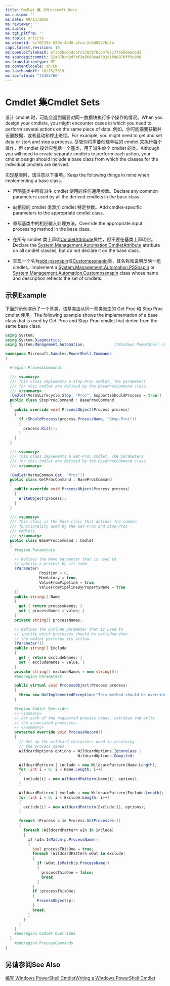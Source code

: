 ```yaml
---
title: Cmdlet 集 |Microsoft Docs
ms.custom: ''
ms.date: 09/13/2016
ms.reviewer: ''
ms.suite: ''
ms.tgt_pltfrm: ''
ms.topic: article
ms.assetid: bcf0739e-920e-4dd8-afca-2c6d6927bc2a
caps.latest.revision: 10
ms.openlocfilehash: ef3b5bab5dcafc578397bcb4f071776bbdeaced1
ms.sourcegitcommit: 52a67bcd9d7bf3e8600ea4302d1fa8970ff9c998
ms.translationtype: MT
ms.contentlocale: zh-CN
ms.lasthandoff: 10/15/2019
ms.locfileid: "72365766"
---
```

# <a name="cmdlet-sets"></a><span data-ttu-id="aea4e-102">Cmdlet 集</span><span class="sxs-lookup"><span data-stu-id="aea4e-102">Cmdlet Sets</span></span>

<span data-ttu-id="aea4e-103">设计 cmdlet 时，可能会遇到需要对同一数据块执行多个操作的情况。</span><span class="sxs-lookup"><span data-stu-id="aea4e-103">When you design your cmdlets, you might encounter cases in which you need to perform several actions on the same piece of data.</span></span> <span data-ttu-id="aea4e-104">例如，你可能需要获取并设置数据，或者启动和停止进程。</span><span class="sxs-lookup"><span data-stu-id="aea4e-104">For example, you might need to get and set data or start and stop a process.</span></span> <span data-ttu-id="aea4e-105">尽管你将需要创建单独的 cmdlet 来执行每个操作，但 cmdlet 设计应包括一个基类，用于派生单个 cmdlet 的类。</span><span class="sxs-lookup"><span data-stu-id="aea4e-105">Although you will need to create separate cmdlets to perform each action, your cmdlet design should include a base class from which the classes for the individual cmdlets are derived.</span></span>

<span data-ttu-id="aea4e-106">实现基类时，请注意以下事项。</span><span class="sxs-lookup"><span data-stu-id="aea4e-106">Keep the following things in mind when implementing a base class.</span></span>

- <span data-ttu-id="aea4e-107">声明基类中所有派生 cmdlet 使用的任何通用参数。</span><span class="sxs-lookup"><span data-stu-id="aea4e-107">Declare any common parameters used by all the derived cmdlets in the base class.</span></span>

- <span data-ttu-id="aea4e-108">向相应的 cmdlet 类添加 cmdlet 特定参数。</span><span class="sxs-lookup"><span data-stu-id="aea4e-108">Add cmdlet-specific parameters to the appropriate cmdlet class.</span></span>

- <span data-ttu-id="aea4e-109">重写基类中的相应输入处理方法。</span><span class="sxs-lookup"><span data-stu-id="aea4e-109">Override the appropriate input processing method in the base class.</span></span>

- <span data-ttu-id="aea4e-110">在所有 cmdlet 类上声明[CmdletAttribute](/dotnet/api/System.Management.Automation.CmdletAttribute)属性，但不要在基类上声明它。</span><span class="sxs-lookup"><span data-stu-id="aea4e-110">Declare the [System.Management.Automation.CmdletAttribute](/dotnet/api/System.Management.Automation.CmdletAttribute) attribute on all cmdlet classes, but do not declare it on the base class.</span></span>

- <span data-ttu-id="aea4e-111">实现一个名为[add-pssnapin](/dotnet/api/System.Management.Automation.PSSnapIn)或[Custompssnapin](/dotnet/api/System.Management.Automation.CustomPSSnapIn)类，其名称和说明反映一组 cmdlet。</span><span class="sxs-lookup"><span data-stu-id="aea4e-111">Implement a [System.Management.Automation.PSSnapIn](/dotnet/api/System.Management.Automation.PSSnapIn) or [System.Management.Automation.Custompssnapin](/dotnet/api/System.Management.Automation.CustomPSSnapIn) class whose name and description reflects the set of cmdlets.</span></span>

## <a name="example"></a><span data-ttu-id="aea4e-112">示例</span><span class="sxs-lookup"><span data-stu-id="aea4e-112">Example</span></span>

<span data-ttu-id="aea4e-113">下面的示例演示了一个基类，该基类由从同一基类派生的 Get Proc 和 Stop Proc cmdlet 使用。</span><span class="sxs-lookup"><span data-stu-id="aea4e-113">The following example shows the implementation of a base class that is used by Get-Proc and Stop-Proc cmdlet that derive from the same base class.</span></span>

```csharp
using System;
using System.Diagnostics;
using System.Management.Automation;             //Windows PowerShell namespace.

namespace Microsoft.Samples.PowerShell.Commands
{

  #region ProcessCommands

  /// <summary>
  /// This class implements a Stop-Proc cmdlet. The parameters
  /// for this cmdlet are defined by the BaseProcCommand class.
  /// </summary>
  [Cmdlet(VerbsLifecycle.Stop, "Proc", SupportsShouldProcess = true)]
  public class StopProcCommand : BaseProcCommand
  {
    public override void ProcessObject(Process process)
    {
      if (ShouldProcess(process.ProcessName, "Stop-Proc"))
      {
        process.Kill();
      }
    }
  }

  /// <summary>
  /// This class implements a Get-Proc cmdlet. The parameters
  /// for this cmdlet are defined by the BaseProcCommand class.
  /// </summary>

  [Cmdlet(VerbsCommon.Get, "Proc")]
  public class GetProcCommand : BaseProcCommand
  {
    public override void ProcessObject(Process process)
    {
      WriteObject(process);
    }
  }

  /// <summary>
  /// This class is the base class that defines the common
  /// functionality used by the Get-Proc and Stop-Proc
  /// cmdlets.
  /// </summary>
  public class BaseProcCommand : Cmdlet
  {
    #region Parameters

    // Defines the Name parameter that is used to
    // specify a process by its name.
    [Parameter(
               Position = 0,
               Mandatory = true,
               ValueFromPipeline = true,
               ValueFromPipelineByPropertyName = true
    )]
    public string[] Name
    {
      get { return processNames; }
      set { processNames = value; }
    }
    private string[] processNames;

    // Defines the Exclude parameter that is used to
    // specify which processes should be excluded when
    // the cmdlet performs its action.
    [Parameter()]
    public string[] Exclude
    {
      get { return excludeNames; }
      set { excludeNames = value; }
    }
    private string[] excludeNames = new string[0];
    #endregion Parameters

    public virtual void ProcessObject(Process process)
    {
      throw new NotImplementedException("This method should be overridden.");
    }

    #region Cmdlet Overrides
    // <summary>
    // For each of the requested process names, retrieve and write
    // the associated processes.
    // </summary>
    protected override void ProcessRecord()
    {
      // Set up the wildcard characters used in resolving
      // the process names.
      WildcardOptions options = WildcardOptions.IgnoreCase |
                                WildcardOptions.Compiled;

      WildcardPattern[] include = new WildcardPattern[Name.Length];
      for (int i = 0; i < Name.Length; i++)
      {
        include[i] = new WildcardPattern(Name[i], options);
      }

      WildcardPattern[] exclude = new WildcardPattern[Exclude.Length];
      for (int i = 0; i < Exclude.Length; i++)
      {
        exclude[i] = new WildcardPattern(Exclude[i], options);
      }

      foreach (Process p in Process.GetProcesses())
      {
        foreach (WildcardPattern wIn in include)
        {
          if (wIn.IsMatch(p.ProcessName))
          {
            bool processThisOne = true;
            foreach (WildcardPattern wOut in exclude)
            {
              if (wOut.IsMatch(p.ProcessName))
              {
                processThisOne = false;
                break;
              }
            }
            if (processThisOne)
            {
              ProcessObject(p);
            }
            break;
          }
        }
      }
    }
    #endregion Cmdlet Overrides
  }
    #endregion ProcessCommands
}
```

## <a name="see-also"></a><span data-ttu-id="aea4e-114">另请参阅</span><span class="sxs-lookup"><span data-stu-id="aea4e-114">See Also</span></span>

[<span data-ttu-id="aea4e-115">编写 Windows PowerShell Cmdlet</span><span class="sxs-lookup"><span data-stu-id="aea4e-115">Writing a Windows PowerShell Cmdlet</span></span>](./writing-a-windows-powershell-cmdlet.md)
